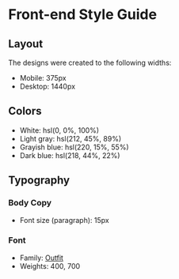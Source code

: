 # Front-end Style Guide
## Layout
The designs were created to the following widths:

- Mobile: 375px
- Desktop: 1440px

## Colors
- White: hsl(0, 0%, 100%)
- Light gray: hsl(212, 45%, 89%)
- Grayish blue: hsl(220, 15%, 55%)
- Dark blue: hsl(218, 44%, 22%)

## Typography
### Body Copy
- Font size (paragraph): 15px

### Font
- Family: [Outfit](https://fonts.google.com/specimen/Outfit)
- Weights: 400, 700